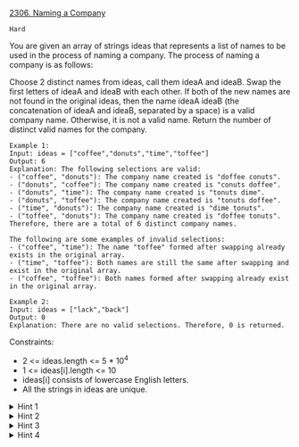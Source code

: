 [2306. Naming a Company](https://leetcode.com/problems/naming-a-company/description/)

`Hard`

You are given an array of strings ideas that represents a list of names to be used in the process of naming a company. The process of naming a company is as follows:

Choose 2 distinct names from ideas, call them ideaA and ideaB.
Swap the first letters of ideaA and ideaB with each other.
If both of the new names are not found in the original ideas, then the name ideaA ideaB (the concatenation of ideaA and ideaB, separated by a space) is a valid company name.
Otherwise, it is not a valid name.
Return the number of distinct valid names for the company.

```
Example 1:
Input: ideas = ["coffee","donuts","time","toffee"]
Output: 6
Explanation: The following selections are valid:
- ("coffee", "donuts"): The company name created is "doffee conuts".
- ("donuts", "coffee"): The company name created is "conuts doffee".
- ("donuts", "time"): The company name created is "tonuts dime".
- ("donuts", "toffee"): The company name created is "tonuts doffee".
- ("time", "donuts"): The company name created is "dime tonuts".
- ("toffee", "donuts"): The company name created is "doffee tonuts".
Therefore, there are a total of 6 distinct company names.

The following are some examples of invalid selections:
- ("coffee", "time"): The name "toffee" formed after swapping already exists in the original array.
- ("time", "toffee"): Both names are still the same after swapping and exist in the original array.
- ("coffee", "toffee"): Both names formed after swapping already exist in the original array.

Example 2:
Input: ideas = ["lack","back"]
Output: 0
Explanation: There are no valid selections. Therefore, 0 is returned.
```

Constraints:

- 2 <= ideas.length <= 5 * $10^4$
- 1 <= ideas[i].length <= 10
- ideas[i] consists of lowercase English letters.
- All the strings in ideas are unique.

<details>
<summary>Hint 1</summary>

How can we divide the ideas into groups to make it easier to find valid pairs?

</details>

<details>
<summary>Hint 2</summary>

Group ideas that share the same suffix (all characters except the first) together and notice that a pair of ideas from the same group is invalid. What about pairs of ideas from different groups?

</details>

<details>
<summary>Hint 3</summary>

The first letter of the idea in the first group must not be the first letter of an idea in the second group and vice versa.

</details>

<details>
<summary>Hint 4</summary>

We can efficiently count the valid pairings for an idea if we already know how many ideas starting with a letter x are within a group that does not contain any ideas with starting letter y for all letters x and y.

</details>